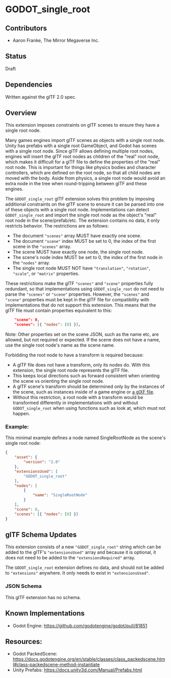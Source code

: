 # GODOT_single_root

## Contributors

* Aaron Franke, The Mirror Megaverse Inc.

## Status

Draft

## Dependencies

Written against the glTF 2.0 spec.

## Overview

This extension imposes constraints on glTF scenes to ensure they have a single root node.

Many games engines import glTF scenes as objects with a single root node. Unity has prefabs with a single root GameObject, and Godot has scenes with a single root node. Since glTF allows defining multiple root nodes, engines will insert the glTF root nodes as children of the "real" root node, which makes it difficult for a glTF file to define the properties of the "real" root node. This is important for things like physics bodies and character controllers, which are defined on the root node, so that all child nodes are moved with the body. Aside from physics, a single root node would avoid an extra node in the tree when round-tripping between glTF and these engines.

The `GODOT_single_root` glTF extension solves this problem by imposing additional constraints on the glTF scene to ensure it can be parsed into one of these objects with a single root node. Implementations can detect `GODOT_single_root` and import the single root node as the object's "real" root node in the scene/prefab/etc. The extension contains no data, it only restricts behavior. The restrictions are as follows:

* The document `"scenes"` array MUST have exactly one scene.
* The document `"scene"` index MUST be set to 0, the index of the first scene in the `"scenes"` array.
* The scene MUST have exactly one node, the single root node.
* The scene's node index MUST be set to 0, the index of the first node in the `"nodes"` array.
* The single root node MUST NOT have `"translation"`, `"rotation"`, `"scale"`, or `"matrix"` properties.

These restrictions make the glTF `"scenes"` and `"scene"` properties fully redundant, so that implementations using `GODOT_single_root` do not need to parse the `"scenes"` or `"scene"` properties. However, the `"scenes"` and `"scene"` properties must be kept in the glTF file for compatibility with implementations that do not support this extension. This means that the glTF file must contain properties equivalent to this:

```json
	"scene": 0,
	"scenes": [{ "nodes": [0] }],
```

Note: Other properties set on the scene JSON, such as the name etc, are allowed, but not required or expected. If the scene does not have a name, use the single root node's name as the scene name.

Forbidding the root node to have a transform is required because:
* A glTF file does not have a transform, only its nodes do. With this extension, the single root node represents the glTF file.
* This keeps local directions such as forward consistent when orienting the scene vs orienting the single root node.
* A glTF scene's transform should be determined only by the instances of the scene, such as instances inside of a game engine or [a glXF file](https://github.com/KhronosGroup/glXF).
* Without this restriction, a root node with a transform would be transformed differently in implementations with and without `GODOT_single_root` when using functions such as look at, which must not happen.

### Example:

This minimal example defines a node named SingleRootNode as the scene's single root node:

```json
{
	"asset": {
		"version": "2.0"
	},
	"extensionsUsed": [
		"GODOT_single_root"
	],
	"nodes": [
		{
			"name": "SingleRootNode"
		}
	],
	"scene": 0,
	"scenes": [{ "nodes": [0] }]
}
```

## glTF Schema Updates

This extension consists of a new `"GODOT_single_root"` string which can be added to the glTF's `"extensionsUsed"` array and because it is optional, it does not need to be added to the `"extensionsRequired"` array.

The `GODOT_single_root` extension defines no data, and should not be added to `"extensions"` anywhere. It only needs to exist in `"extensionsUsed"`.

### JSON Schema

This glTF extension has no schema.

## Known Implementations

* Godot Engine: https://github.com/godotengine/godot/pull/81851

## Resources:

* Godot PackedScene: https://docs.godotengine.org/en/stable/classes/class_packedscene.html#class-packedscene-method-instantiate
* Unity Prefabs: https://docs.unity3d.com/Manual/Prefabs.html
